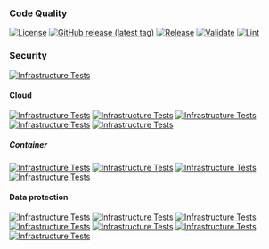 ### Code Quality
[![License](https://img.shields.io/github/license/geekcell/terraform-aws-config-configuration-recorder)](https://github.com/geekcell/terraform-aws-config-configuration-recorder/blob/master/LICENSE)
[![GitHub release (latest tag)](https://img.shields.io/github/v/release/geekcell/terraform-aws-config-configuration-recorder?logo=github&sort=semver)](https://github.com/geekcell/terraform-aws-config-configuration-recorder/releases)
[![Release](https://github.com/geekcell/terraform-aws-config-configuration-recorder/actions/workflows/release.yaml/badge.svg)](https://github.com/geekcell/terraform-aws-config-configuration-recorder/actions/workflows/release.yaml)
[![Validate](https://github.com/geekcell/terraform-aws-config-configuration-recorder/actions/workflows/validate.yaml/badge.svg)](https://github.com/geekcell/terraform-aws-config-configuration-recorder/actions/workflows/validate.yaml)
[![Lint](https://github.com/geekcell/terraform-aws-config-configuration-recorder/actions/workflows/linter.yaml/badge.svg)](https://github.com/geekcell/terraform-aws-config-configuration-recorder/actions/workflows/linter.yaml)

### Security
[![Infrastructure Tests](https://www.bridgecrew.cloud/badges/github/geekcell/terraform-aws-config-configuration-recorder/general)](https://www.bridgecrew.cloud/link/badge?vcs=github&fullRepo=geekcell%2Fterraform-aws-config-configuration-recorder&benchmark=INFRASTRUCTURE+SECURITY)

#### Cloud
[![Infrastructure Tests](https://www.bridgecrew.cloud/badges/github/geekcell/terraform-aws-config-configuration-recorder/cis_aws)](https://www.bridgecrew.cloud/link/badge?vcs=github&fullRepo=geekcell%2Fterraform-aws-config-configuration-recorder&benchmark=CIS+AWS+V1.2)
[![Infrastructure Tests](https://www.bridgecrew.cloud/badges/github/geekcell/terraform-aws-config-configuration-recorder/cis_aws_13)](https://www.bridgecrew.cloud/link/badge?vcs=github&fullRepo=geekcell%2Fterraform-aws-config-configuration-recorder&benchmark=CIS+AWS+V1.3)
[![Infrastructure Tests](https://www.bridgecrew.cloud/badges/github/geekcell/terraform-aws-config-configuration-recorder/cis_azure)](https://www.bridgecrew.cloud/link/badge?vcs=github&fullRepo=geekcell%2Fterraform-aws-config-configuration-recorder&benchmark=CIS+AZURE+V1.1)
[![Infrastructure Tests](https://www.bridgecrew.cloud/badges/github/geekcell/terraform-aws-config-configuration-recorder/cis_azure_13)](https://www.bridgecrew.cloud/link/badge?vcs=github&fullRepo=geekcell%2Fterraform-aws-config-configuration-recorder&benchmark=CIS+AZURE+V1.3)
[![Infrastructure Tests](https://www.bridgecrew.cloud/badges/github/geekcell/terraform-aws-config-configuration-recorder/cis_gcp)](https://www.bridgecrew.cloud/link/badge?vcs=github&fullRepo=geekcell%2Fterraform-aws-config-configuration-recorder&benchmark=CIS+GCP+V1.1)

##### Container
[![Infrastructure Tests](https://www.bridgecrew.cloud/badges/github/geekcell/terraform-aws-config-configuration-recorder/cis_kubernetes_16)](https://www.bridgecrew.cloud/link/badge?vcs=github&fullRepo=geekcell%2Fterraform-aws-config-configuration-recorder&benchmark=CIS+KUBERNETES+V1.6)
[![Infrastructure Tests](https://www.bridgecrew.cloud/badges/github/geekcell/terraform-aws-config-configuration-recorder/cis_eks_11)](https://www.bridgecrew.cloud/link/badge?vcs=github&fullRepo=geekcell%2Fterraform-aws-config-configuration-recorder&benchmark=CIS+EKS+V1.1)
[![Infrastructure Tests](https://www.bridgecrew.cloud/badges/github/geekcell/terraform-aws-config-configuration-recorder/cis_gke_11)](https://www.bridgecrew.cloud/link/badge?vcs=github&fullRepo=geekcell%2Fterraform-aws-config-configuration-recorder&benchmark=CIS+GKE+V1.1)
[![Infrastructure Tests](https://www.bridgecrew.cloud/badges/github/geekcell/terraform-aws-config-configuration-recorder/cis_kubernetes)](https://www.bridgecrew.cloud/link/badge?vcs=github&fullRepo=geekcell%2Fterraform-aws-config-configuration-recorder&benchmark=CIS+KUBERNETES+V1.5)

#### Data protection
[![Infrastructure Tests](https://www.bridgecrew.cloud/badges/github/geekcell/terraform-aws-config-configuration-recorder/soc2)](https://www.bridgecrew.cloud/link/badge?vcs=github&fullRepo=geekcell%2Fterraform-aws-config-configuration-recorder&benchmark=SOC2)
[![Infrastructure Tests](https://www.bridgecrew.cloud/badges/github/geekcell/terraform-aws-config-configuration-recorder/pci)](https://www.bridgecrew.cloud/link/badge?vcs=github&fullRepo=geekcell%2Fterraform-aws-config-configuration-recorder&benchmark=PCI-DSS+V3.2)
[![Infrastructure Tests](https://www.bridgecrew.cloud/badges/github/geekcell/terraform-aws-config-configuration-recorder/pci_dss_v321)](https://www.bridgecrew.cloud/link/badge?vcs=github&fullRepo=geekcell%2Fterraform-aws-config-configuration-recorder&benchmark=PCI-DSS+V3.2.1)
[![Infrastructure Tests](https://www.bridgecrew.cloud/badges/github/geekcell/terraform-aws-config-configuration-recorder/iso)](https://www.bridgecrew.cloud/link/badge?vcs=github&fullRepo=geekcell%2Fterraform-aws-config-configuration-recorder&benchmark=ISO27001)
[![Infrastructure Tests](https://www.bridgecrew.cloud/badges/github/geekcell/terraform-aws-config-configuration-recorder/nist)](https://www.bridgecrew.cloud/link/badge?vcs=github&fullRepo=geekcell%2Fterraform-aws-config-configuration-recorder&benchmark=NIST-800-53)
[![Infrastructure Tests](https://www.bridgecrew.cloud/badges/github/geekcell/terraform-aws-config-configuration-recorder/hipaa)](https://www.bridgecrew.cloud/link/badge?vcs=github&fullRepo=geekcell%2Fterraform-aws-config-configuration-recorder&benchmark=HIPAA)
[![Infrastructure Tests](https://www.bridgecrew.cloud/badges/github/geekcell/terraform-aws-config-configuration-recorder/fedramp_moderate)](https://www.bridgecrew.cloud/link/badge?vcs=github&fullRepo=geekcell%2Fterraform-aws-config-configuration-recorder&benchmark=FEDRAMP+%28MODERATE%29)

